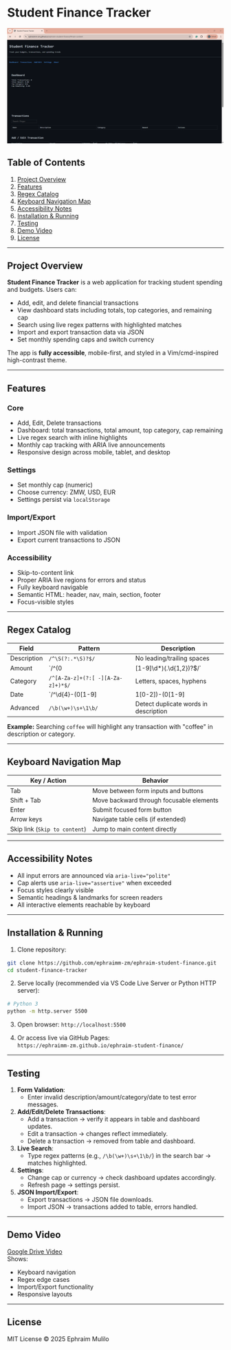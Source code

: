 
# Student Finance Tracker

![Student Finance Tracker](assets/screenshot.png)

## Table of Contents

1. [Project Overview](#project-overview)  
2. [Features](#features)  
3. [Regex Catalog](#regex-catalog)  
4. [Keyboard Navigation Map](#keyboard-navigation-map)  
5. [Accessibility Notes](#accessibility-notes)  
6. [Installation & Running](#installation--running)  
7. [Testing](#testing)  
8. [Demo Video](#demo-video)  
9. [License](#license)  

---

## Project Overview

**Student Finance Tracker** is a web application for tracking student spending and budgets. Users can:

- Add, edit, and delete financial transactions  
- View dashboard stats including totals, top categories, and remaining cap  
- Search using live regex patterns with highlighted matches  
- Import and export transaction data via JSON  
- Set monthly spending caps and switch currency  

The app is **fully accessible**, mobile-first, and styled in a Vim/cmd-inspired high-contrast theme.

---

## Features

### Core

- Add, Edit, Delete transactions  
- Dashboard: total transactions, total amount, top category, cap remaining  
- Live regex search with inline highlights  
- Monthly cap tracking with ARIA live announcements  
- Responsive design across mobile, tablet, and desktop  

### Settings

- Set monthly cap (numeric)  
- Choose currency: ZMW, USD, EUR  
- Settings persist via `localStorage`  

### Import/Export

- Import JSON file with validation  
- Export current transactions to JSON  

### Accessibility

- Skip-to-content link  
- Proper ARIA live regions for errors and status  
- Fully keyboard navigable  
- Semantic HTML: header, nav, main, section, footer  
- Focus-visible styles  

---

## Regex Catalog

| Field | Pattern | Description |
|-------|---------|-------------|
| Description | `/^\S(?:.*\S)?$/` | No leading/trailing spaces |
| Amount | `/^(0|[1-9]\d*)(\.\d{1,2})?$/` | Valid numeric amount, max 2 decimals |
| Category | `/^[A-Za-z]+(?:[ -][A-Za-z]+)*$/` | Letters, spaces, hyphens |
| Date | `/^\d{4}-(0[1-9]|1[0-2])-(0[1-9]|[12]\d|3[01])$/` | YYYY-MM-DD format |
| Advanced | `/\b(\w+)\s+\1\b/` | Detect duplicate words in description |

**Example:** Searching `coffee` will highlight any transaction with "coffee" in description or category.

---

## Keyboard Navigation Map

| Key / Action | Behavior |
|--------------|----------|
| Tab | Move between form inputs and buttons |
| Shift + Tab | Move backward through focusable elements |
| Enter | Submit focused form button |
| Arrow keys | Navigate table cells (if extended) |
| Skip link (`Skip to content`) | Jump to main content directly |

---

## Accessibility Notes

- All input errors are announced via `aria-live="polite"`  
- Cap alerts use `aria-live="assertive"` when exceeded  
- Focus styles clearly visible  
- Semantic headings & landmarks for screen readers  
- All interactive elements reachable by keyboard  

---

## Installation & Running

1. Clone repository:

```bash
git clone https://github.com/ephraimm-zm/ephraim-student-finance.git
cd student-finance-tracker
```

2. Serve locally (recommended via VS Code Live Server or Python HTTP server):

```bash
# Python 3
python -m http.server 5500
```

3. Open browser: `http://localhost:5500`

4. Or access live via GitHub Pages:  
`https://ephraimm-zm.github.io/ephraim-student-finance/`

---

## Testing

1. **Form Validation**:  
   - Enter invalid description/amount/category/date to test error messages.
2. **Add/Edit/Delete Transactions**:  
   - Add a transaction → verify it appears in table and dashboard updates.  
   - Edit a transaction → changes reflect immediately.  
   - Delete a transaction → removed from table and dashboard.
3. **Live Search**:  
   - Type regex patterns (e.g., `/\b(\w+)\s+\1\b/`) in the search bar → matches highlighted.
4. **Settings**:  
   - Change cap or currency → check dashboard updates accordingly.  
   - Refresh page → settings persist.
5. **JSON Import/Export**:  
   - Export transactions → JSON file downloads.  
   - Import JSON → transactions added to table, errors handled.

---

## Demo Video

[Google Drive Video](https://drive.google.com/file/d/1W09ElShYMFzUrjiF5ObK4KxYLBJqkBIO/view?usp=sharing)  
Shows:

- Keyboard navigation  
- Regex edge cases  
- Import/Export functionality  
- Responsive layouts  

---

## License

MIT License © 2025 Ephraim Mulilo
